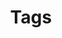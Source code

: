 ---
title: "Tags"
description: "Topics covered and methods used in my projects."
layout: "terms"
---